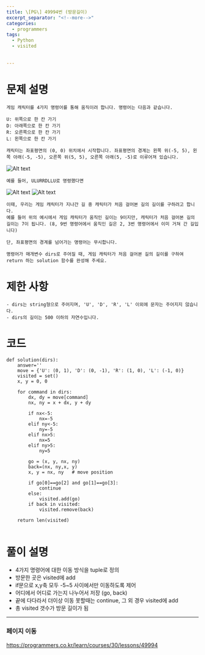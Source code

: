 ```yaml
---
title: \[PG\] 49994번 (방문길이)
excerpt_separator: "<!--more-->"
categories:
  - programmers
tags:
  - Python
  - visited
 
  
---
```


# 문제 설명
```
게임 캐릭터를 4가지 명령어를 통해 움직이려 합니다. 명령어는 다음과 같습니다.

U: 위쪽으로 한 칸 가기
D: 아래쪽으로 한 칸 가기
R: 오른쪽으로 한 칸 가기
L: 왼쪽으로 한 칸 가기

캐릭터는 좌표평면의 (0, 0) 위치에서 시작합니다. 좌표평면의 경계는 왼쪽 위(-5, 5), 왼쪽 아래(-5, -5), 오른쪽 위(5, 5), 오른쪽 아래(5, -5)로 이루어져 있습니다.

```
![Alt text](https://res.cloudinary.com/jistring93/image/upload/v1495542181/%EB%B0%A9%EB%AC%B8%EA%B8%B8%EC%9D%B41_qpp9l3.png)

```
예를 들어, ULURRDLLU로 명령했다면
```
![Alt text](https://res.cloudinary.com/jistring93/image/upload/v1495542704/%EB%B0%A9%EB%AC%B8%EA%B8%B8%EC%9D%B43_sootjd.png)
![Alt text](https://res.cloudinary.com/jistring93/image/upload/v1495542767/%EB%B0%A9%EB%AC%B8%EA%B8%B8%EC%9D%B44_hlpiej.png)

```
이때, 우리는 게임 캐릭터가 지나간 길 중 캐릭터가 처음 걸어본 길의 길이를 구하려고 합니다. 
예를 들어 위의 예시에서 게임 캐릭터가 움직인 길이는 9이지만, 캐릭터가 처음 걸어본 길의 길이는 7이 됩니다. (8, 9번 명령어에서 움직인 길은 2, 3번 명령어에서 이미 거쳐 간 길입니다)

단, 좌표평면의 경계를 넘어가는 명령어는 무시합니다.

명령어가 매개변수 dirs로 주어질 때, 게임 캐릭터가 처음 걸어본 길의 길이를 구하여 return 하는 solution 함수를 완성해 주세요.
```
# 제한 사항
```
- dirs는 string형으로 주어지며, 'U', 'D', 'R', 'L' 이외에 문자는 주어지지 않습니다.
- dirs의 길이는 500 이하의 자연수입니다.
```

# 코드
```
def solution(dirs):
    answer=''
    move = {'U': (0, 1), 'D': (0, -1), 'R': (1, 0), 'L': (-1, 0)}
    visited = set()
    x, y = 0, 0 
    
    for command in dirs:
        dx, dy = move[command] 
        nx, ny = x + dx, y + dy 
        
        if nx<-5:
            nx=-5
        elif ny<-5:
            ny=-5
        elif nx>5:
            nx=5
        elif ny>5:
            ny=5
            
        go = (x, y, nx, ny)
        back=(nx, ny,x, y)
        x, y = nx, ny   # move position

        if go[0]==go[2] and go[1]==go[3]:
            continue
        else:
            visited.add(go)
        if back in visited:
            visited.remove(back)
        
    return len(visited)
    
```
# 풀이 설명
  - 4가지 명령어에 대한 이동 방식을 tuple로 정의
  - 방문한 곳은 visited에 add
  - if문으로 x,y축 모두 -5~5 사이에서만 이동하도록 제어
  - 어디에서 어디로 가는지 나누어서 저장 (go, back)
  - 끝에 다다라서 더이상 이동 못할때는 continue, 그 외 경우 visited에 add
  - 총 visited 갯수가 방문 길이가 됨
  
- - -

### 페이지 이동
<https://programmers.co.kr/learn/courses/30/lessons/49994>

